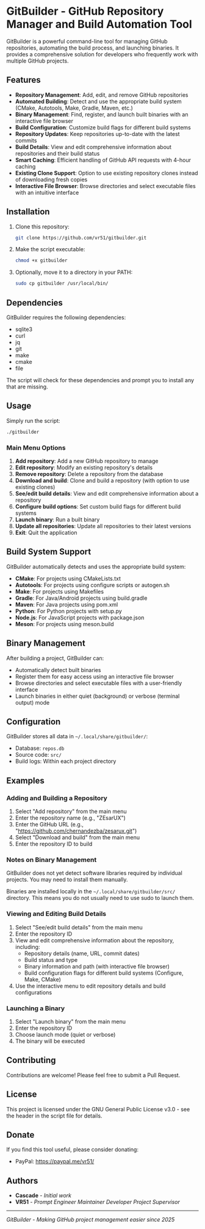 # GitBuilder - GitHub Repository Manager and Build Automation Tool

GitBuilder is a powerful command-line tool for managing GitHub repositories, automating the build process, and launching binaries. It provides a comprehensive solution for developers who frequently work with multiple GitHub projects.

## Features

- **Repository Management**: Add, edit, and remove GitHub repositories
- **Automated Building**: Detect and use the appropriate build system (CMake, Autotools, Make, Gradle, Maven, etc.)
- **Binary Management**: Find, register, and launch built binaries with an interactive file browser
- **Build Configuration**: Customize build flags for different build systems
- **Repository Updates**: Keep repositories up-to-date with the latest commits
- **Build Details**: View and edit comprehensive information about repositories and their build status
- **Smart Caching**: Efficient handling of GitHub API requests with 4-hour caching
- **Existing Clone Support**: Option to use existing repository clones instead of downloading fresh copies
- **Interactive File Browser**: Browse directories and select executable files with an intuitive interface

## Installation

1. Clone this repository:
   ```bash
   git clone https://github.com/vr51/gitbuilder.git
   ```

2. Make the script executable:
   ```bash
   chmod +x gitbuilder
   ```

3. Optionally, move it to a directory in your PATH:
   ```bash
   sudo cp gitbuilder /usr/local/bin/
   ```

## Dependencies

GitBuilder requires the following dependencies:
- sqlite3
- curl
- jq
- git
- make
- cmake
- file

The script will check for these dependencies and prompt you to install any that are missing.

## Usage

Simply run the script:

```bash
./gitbuilder
```

### Main Menu Options

1. **Add repository**: Add a new GitHub repository to manage
2. **Edit repository**: Modify an existing repository's details
3. **Remove repository**: Delete a repository from the database
4. **Download and build**: Clone and build a repository (with option to use existing clones)
5. **See/edit build details**: View and edit comprehensive information about a repository
6. **Configure build options**: Set custom build flags for different build systems
7. **Launch binary**: Run a built binary
8. **Update all repositories**: Update all repositories to their latest versions
9. **Exit**: Quit the application

## Build System Support

GitBuilder automatically detects and uses the appropriate build system:

- **CMake**: For projects using CMakeLists.txt
- **Autotools**: For projects using configure scripts or autogen.sh
- **Make**: For projects using Makefiles
- **Gradle**: For Java/Android projects using build.gradle
- **Maven**: For Java projects using pom.xml
- **Python**: For Python projects with setup.py
- **Node.js**: For JavaScript projects with package.json
- **Meson**: For projects using meson.build

## Binary Management

After building a project, GitBuilder can:
- Automatically detect built binaries
- Register them for easy access using an interactive file browser
- Browse directories and select executable files with a user-friendly interface
- Launch binaries in either quiet (background) or verbose (terminal output) mode

## Configuration

GitBuilder stores all data in `~/.local/share/gitbuilder/`:
- Database: `repos.db`
- Source code: `src/`
- Build logs: Within each project directory

## Examples

### Adding and Building a Repository

1. Select "Add repository" from the main menu
2. Enter the repository name (e.g., "ZEsarUX")
3. Enter the GitHub URL (e.g., "https://github.com/chernandezba/zesarux.git")
4. Select "Download and build" from the main menu
5. Enter the repository ID to build

### Notes on Binary Management

GitBuilder does not yet detect software libraries required by individual projects. You may need to install them manually.

Binaries are installed locally in the `~/.local/share/gitbuilder/src/` directory. This means you do not usually need to use sudo to launch them.

### Viewing and Editing Build Details

1. Select "See/edit build details" from the main menu
2. Enter the repository ID
3. View and edit comprehensive information about the repository, including:
   - Repository details (name, URL, commit dates)
   - Build status and type
   - Binary information and path (with interactive file browser)
   - Build configuration flags for different build systems (Configure, Make, CMake)
4. Use the interactive menu to edit repository details and build configurations

### Launching a Binary

1. Select "Launch binary" from the main menu
2. Enter the repository ID
3. Choose launch mode (quiet or verbose)
4. The binary will be executed

## Contributing

Contributions are welcome! Please feel free to submit a Pull Request.

## License

This project is licensed under the GNU General Public License v3.0 - see the header in the script file for details.

## Donate

If you find this tool useful, please consider donating:
- PayPal: https://paypal.me/vr51/

## Authors

- **Cascade** - *Initial work*
- **VR51** - *Prompt Engineer* *Maintainer* *Developer* *Project Supervisor*

---

*GitBuilder - Making GitHub project management easier since 2025*
